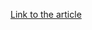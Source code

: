 [Link to the article](https://thehackernews.com/2025/01/cross-domain-attacks-growing-threat-to.html)
